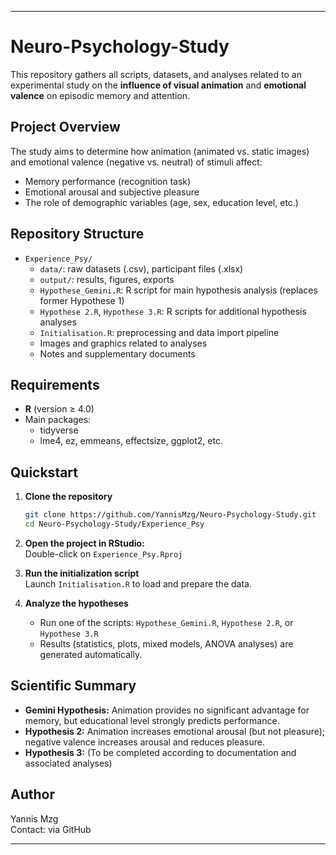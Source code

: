 
***

# Neuro-Psychology-Study

This repository gathers all scripts, datasets, and analyses related to an experimental study on the **influence of visual animation** and **emotional valence** on episodic memory and attention.

## Project Overview

The study aims to determine how animation (animated vs. static images) and emotional valence (negative vs. neutral) of stimuli affect:
- Memory performance (recognition task)
- Emotional arousal and subjective pleasure
- The role of demographic variables (age, sex, education level, etc.)

## Repository Structure

- `Experience_Psy/`
  - `data/`: raw datasets (.csv), participant files (.xlsx)
  - `output/`: results, figures, exports
  - `Hypothese_Gemini.R`: R script for main hypothesis analysis (replaces former Hypothese 1)
  - `Hypothese 2.R`, `Hypothese 3.R`: R scripts for additional hypothesis analyses
  - `Initialisation.R`: preprocessing and data import pipeline
  - Images and graphics related to analyses
  - Notes and supplementary documents

## Requirements

- **R** (version ≥ 4.0)
- Main packages:
  - tidyverse
  - lme4, ez, emmeans, effectsize, ggplot2, etc.

## Quickstart

1. **Clone the repository**
   ```bash
   git clone https://github.com/YannisMzg/Neuro-Psychology-Study.git
   cd Neuro-Psychology-Study/Experience_Psy
   ```

2. **Open the project in RStudio:**  
   Double-click on `Experience_Psy.Rproj`

3. **Run the initialization script**  
   Launch `Initialisation.R` to load and prepare the data.

4. **Analyze the hypotheses**  
   - Run one of the scripts: `Hypothese_Gemini.R`, `Hypothese 2.R`, or `Hypothese 3.R`
   - Results (statistics, plots, mixed models, ANOVA analyses) are generated automatically.

## Scientific Summary

- **Gemini Hypothesis:** Animation provides no significant advantage for memory, but educational level strongly predicts performance.
- **Hypothesis 2:** Animation increases emotional arousal (but not pleasure); negative valence increases arousal and reduces pleasure.
- **Hypothesis 3:** (To be completed according to documentation and associated analyses)

## Author

Yannis Mzg  
Contact: via GitHub

***

